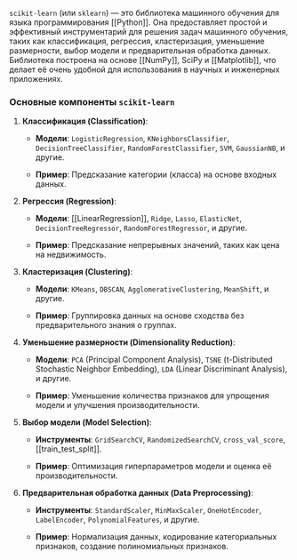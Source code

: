 `scikit-learn` (или `sklearn`) — это библиотека машинного обучения для языка программирования [[Python]]. Она предоставляет простой и эффективный инструментарий для решения задач машинного обучения, таких как классификация, регрессия, кластеризация, уменьшение размерности, выбор модели и предварительная обработка данных. Библиотека построена на основе [[NumPy]], SciPy и [[Matplotlib]], что делает её очень удобной для использования в научных и инженерных приложениях.

### Основные компоненты `scikit-learn`

1. **Классификация (Classification)**:
    
    - **Модели**: `LogisticRegression`, `KNeighborsClassifier`, `DecisionTreeClassifier`, `RandomForestClassifier`, `SVM`, `GaussianNB`, и другие.
        
    - **Пример**: Предсказание категории (класса) на основе входных данных.
        
2. **Регрессия (Regression)**:
    
    - **Модели**: [[LinearRegression]], `Ridge`, `Lasso`, `ElasticNet`, `DecisionTreeRegressor`, `RandomForestRegressor`, и другие.
        
    - **Пример**: Предсказание непрерывных значений, таких как цена на недвижимость.
        
3. **Кластеризация (Clustering)**:
    
    - **Модели**: `KMeans`, `DBSCAN`, `AgglomerativeClustering`, `MeanShift`, и другие.
        
    - **Пример**: Группировка данных на основе сходства без предварительного знания о группах.
        
4. **Уменьшение размерности (Dimensionality Reduction)**:
    
    - **Модели**: `PCA` (Principal Component Analysis), `TSNE` (t-Distributed Stochastic Neighbor Embedding), `LDA` (Linear Discriminant Analysis), и другие.
        
    - **Пример**: Уменьшение количества признаков для упрощения модели и улучшения производительности.
        
5. **Выбор модели (Model Selection)**:
    
    - **Инструменты**: `GridSearchCV`, `RandomizedSearchCV`, `cross_val_score`, [[train_test_split]].
        
    - **Пример**: Оптимизация гиперпараметров модели и оценка её производительности.
        
6. **Предварительная обработка данных (Data Preprocessing)**:
    
    - **Инструменты**: `StandardScaler`, `MinMaxScaler`, `OneHotEncoder`, `LabelEncoder`, `PolynomialFeatures`, и другие.
        
    - **Пример**: Нормализация данных, кодирование категориальных признаков, создание полиномиальных признаков.